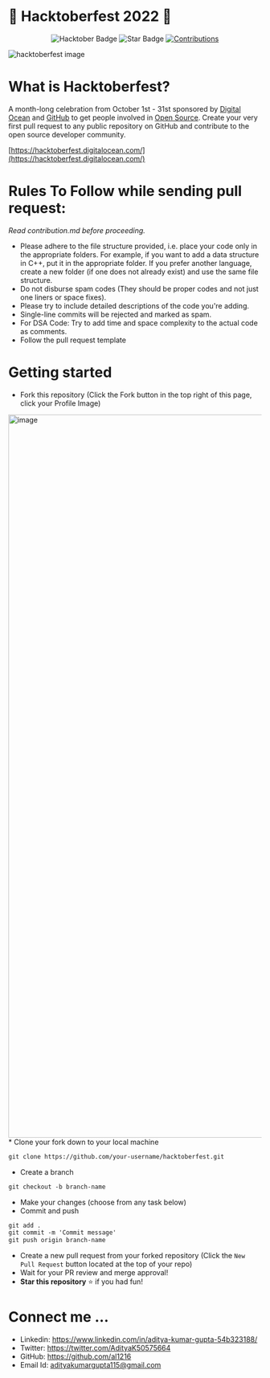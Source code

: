 # 🎃 Hacktoberfest 2022 🎃

<div align="center">
  
<img src="https://img.shields.io/badge/hacktoberfest-2022-blueviolet" alt="Hacktober Badge"/>
 <img src="https://img.shields.io/static/v1?label=%F0%9F%8C%9F&message=If%20Useful&style=style=flat&color=BC4E99" alt="Star Badge"/>
 <a href="https://github.com/al1216" ><img src="https://img.shields.io/badge/Contributions-welcome-violet.svg?style=flat&logo=git" alt="Contributions" /></a>
</div>

![hacktoberfest image](https://user-images.githubusercontent.com/71925655/194758827-0cd85757-2f46-413e-b935-891ec8ce0198.png)

# What is Hacktoberfest?
A month-long celebration from October 1st - 31st sponsored by [Digital Ocean](https://hacktoberfest.digitalocean.com/) and [GitHub](https://github.com/blog/2433-celebrate-open-source-this-october-with-hacktoberfest) to get people involved in [Open Source](https://github.com/open-source). Create your very first pull request to any public repository on GitHub and contribute to the open source developer community.

[https://hacktoberfest.digitalocean.com/](https://hacktoberfest.digitalocean.com/)

# Rules To Follow while sending pull request:

*Read contribution.md before proceeding.*

- Please adhere to the file structure provided, i.e. place your code only in the appropriate folders. For example, if you want to add a data structure in C++, put it in the appropriate folder. If you prefer another language, create a new folder (if one does not already exist) and use the same file structure.
- Do not disburse spam codes (They should be proper codes and not just one liners or space fixes).
- Please try to include detailed descriptions of the code you're adding.
- Single-line commits will be rejected and marked as spam.
- For DSA Code: Try to add time and space complexity to the actual code as comments.
- Follow the pull request template

# Getting started
* Fork this repository (Click the Fork button in the top right of this page, click your Profile Image)
<img width="1440" alt="image" src="https://user-images.githubusercontent.com/71925655/194759692-fa88ef51-b996-4546-a02a-0d75196ea0fe.png">
* Clone your fork down to your local machine

```markdown
git clone https://github.com/your-username/hacktoberfest.git
```

* Create a branch

```markdown
git checkout -b branch-name
```

* Make your changes (choose from any task below)
* Commit and push

```markdown
git add .
git commit -m 'Commit message'
git push origin branch-name
```

* Create a new pull request from your forked repository (Click the `New Pull Request` button located at the top of your repo)
* Wait for your PR review and merge approval!
* __Star this repository__  :star: if you had fun!

# Connect me ...
- Linkedin: https://www.linkedin.com/in/aditya-kumar-gupta-54b323188/
- Twitter: https://twitter.com/AdityaK50575664
- GitHub: https://github.com/al1216
- Email Id: adityakumargupta115@gmail.com
